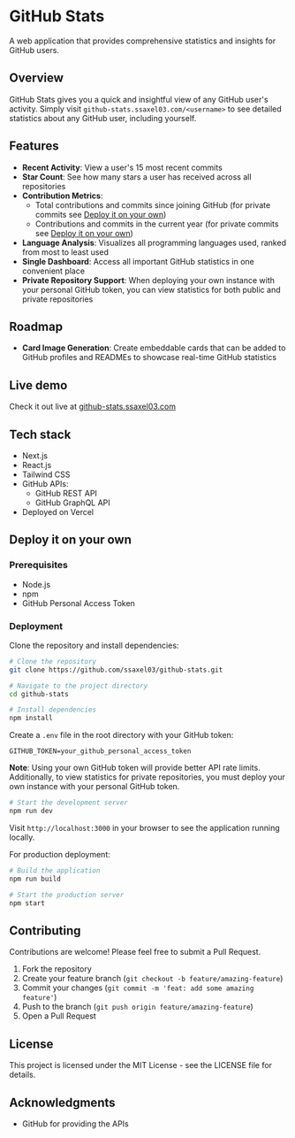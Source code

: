 # GitHub Stats

A web application that provides comprehensive statistics and insights for GitHub users.

## Overview

GitHub Stats gives you a quick and insightful view of any GitHub user's activity. Simply visit `github-stats.ssaxel03.com/<username>` to see detailed statistics about any GitHub user, including yourself.

## Features

- **Recent Activity**: View a user's 15 most recent commits
- **Star Count**: See how many stars a user has received across all repositories
- **Contribution Metrics**:
  - Total contributions and commits since joining GitHub (for private commits see [Deploy it on your own](#deploy-it-on-your-own))
  - Contributions and commits in the current year (for private commits see [Deploy it on your own](#deploy-it-on-your-own))
- **Language Analysis**: Visualizes all programming languages used, ranked from most to least used
- **Single Dashboard**: Access all important GitHub statistics in one convenient place
- **Private Repository Support**: When deploying your own instance with your personal GitHub token, you can view statistics for both public and private repositories

## Roadmap

- **Card Image Generation**: Create embeddable cards that can be added to GitHub profiles and READMEs to showcase real-time GitHub statistics

## Live demo

Check it out live at [github-stats.ssaxel03.com](https://github-stats.ssaxel03.com)

## Tech stack

- Next.js
- React.js
- Tailwind CSS
- GitHub APIs:
  - GitHub REST API
  - GitHub GraphQL API
- Deployed on Vercel

## Deploy it on your own

### Prerequisites

- Node.js
- npm
- GitHub Personal Access Token

### Deployment

Clone the repository and install dependencies:

```bash
# Clone the repository
git clone https://github.com/ssaxel03/github-stats.git

# Navigate to the project directory
cd github-stats

# Install dependencies
npm install
```

Create a `.env` file in the root directory with your GitHub token:

```
GITHUB_TOKEN=your_github_personal_access_token
```

**Note**: Using your own GitHub token will provide better API rate limits. Additionally, to view statistics for private repositories, you must deploy your own instance with your personal GitHub token.

```bash
# Start the development server
npm run dev
```

Visit `http://localhost:3000` in your browser to see the application running locally.

For production deployment:

```bash
# Build the application
npm run build

# Start the production server
npm start
```

## Contributing

Contributions are welcome! Please feel free to submit a Pull Request.

1. Fork the repository
2. Create your feature branch (`git checkout -b feature/amazing-feature`)
3. Commit your changes (`git commit -m 'feat: add some amazing feature'`)
4. Push to the branch (`git push origin feature/amazing-feature`)
5. Open a Pull Request

## License

This project is licensed under the MIT License - see the LICENSE file for details.

## Acknowledgments

- GitHub for providing the APIs
